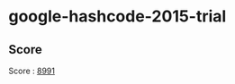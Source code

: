 # google-hashcode-2015-trial

## Score
Score : [8991](https://raw.githubusercontent.com/julien-amar/google-hashcode-2015-trial/master/Submission/8991.txt)
